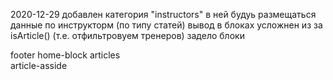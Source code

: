 2020-12-29
добавлен категория "instructors"  в ней будуь размещаться данные по инструкторм (по типу статей)
вывод в блоках усложнен из за isArticle()  (т.е. отфильтровуем тренеров)
задело блоки

footer
home-block
articles    
article-asside

